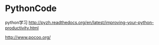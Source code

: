 # PythonCode
python学习
http://pyzh.readthedocs.org/en/latest/improving-your-python-productivity.html

http://www.pocoo.org/

